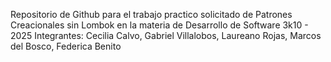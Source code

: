 Repositorio de Github para el trabajo practico solicitado de Patrones Creacionales sin Lombok en la materia de Desarrollo de Software 3k10 - 2025 Integrantes: Cecilia Calvo, Gabriel Villalobos, Laureano Rojas, Marcos del Bosco, Federica Benito

